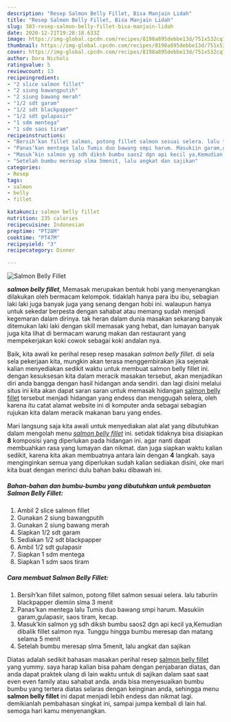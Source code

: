 ```yaml
---
description: "Resep Salmon Belly Fillet, Bisa Manjain Lidah"
title: "Resep Salmon Belly Fillet, Bisa Manjain Lidah"
slug: 383-resep-salmon-belly-fillet-bisa-manjain-lidah
date: 2020-12-21T19:28:18.633Z
image: https://img-global.cpcdn.com/recipes/8198a895debbe13d/751x532cq70/salmon-belly-fillet-foto-resep-utama.jpg
thumbnail: https://img-global.cpcdn.com/recipes/8198a895debbe13d/751x532cq70/salmon-belly-fillet-foto-resep-utama.jpg
cover: https://img-global.cpcdn.com/recipes/8198a895debbe13d/751x532cq70/salmon-belly-fillet-foto-resep-utama.jpg
author: Dora Nichols
ratingvalue: 5
reviewcount: 13
recipeingredient:
- "2 slice salmon fillet"
- "2 siung bawangputih"
- "2 siung bawang merah"
- "1/2 sdt garam"
- "1/2 sdt blackpapper"
- "1/2 sdt gulapasir"
- "1 sdm mentega"
- "1 sdm saos tiram"
recipeinstructions:
- "Bersih’kan fillet salmon, potong fillet salmon sesuai selera. lalu taburiin blackpapper diemiin slma 3 menit"
- "Panas’kan mentega lalu Tumis duo bawang smpi harum. Masukiin garam,gulapasir, saos tiram, kecap."
- "Masuk’kin salmon yg sdh diksh bumbu saos2 dgn api kecil ya,Kemudian dibalik fillet salmon nya. Tunggu hingga bumbu meresap dan matang selama 5 menit"
- "Setelah bumbu meresap slma 5menit, lalu angkat dan sajikan"
categories:
- Resep
tags:
- salmon
- belly
- fillet

katakunci: salmon belly fillet 
nutrition: 235 calories
recipecuisine: Indonesian
preptime: "PT28M"
cooktime: "PT47M"
recipeyield: "3"
recipecategory: Dinner

---
```



![Salmon Belly Fillet](https://img-global.cpcdn.com/recipes/8198a895debbe13d/751x532cq70/salmon-belly-fillet-foto-resep-utama.jpg)

<b><i>salmon belly fillet</i></b>, Memasak merupakan bentuk hobi yang menyenangkan dilakukan oleh bermacam kelompok. tidaklah hanya para ibu ibu, sebagian laki laki juga banyak juga yang senang dengan hobi ini. walaupun hanya untuk sekedar berpesta dengan sahabat atau memang sudah menjadi kegemaran dalam dirinya. tak heran dalam dunia masakan sekarang banyak ditemukan laki laki dengan skill memasak yang hebat, dan lumayan banyak juga kita lihat di bermacam warung makan dan restaurant yang mempekerjakan koki cowok sebagai koki andalan nya.

Baik, kita awali ke perihal resep resep masakan <i>salmon belly fillet</i>. di sela sela pekerjaan kita, mungkin akan terasa menggembirakan jika sejenak kalian menyediakan sedikit waktu untuk membuat salmon belly fillet ini. dengan kesuksesan kita dalam meracik masakan tersebut, akan menjadikan diri anda bangga dengan hasil hidangan anda sendiri. dan lagi disini melalui situs ini kita akan dapat saran saran untuk memasak hidangan <u>salmon belly fillet</u> tersebut menjadi hidangan yang endess dan menggugah selera, oleh karena itu catat alamat website ini di komputer anda sebagai sebagian rujukan kita dalam meracik makanan baru yang endes.




Mari langsung saja kita awali untuk menyediakan alat alat yang dibutuhkan dalam mengolah menu <u><i>salmon belly fillet</i></u> ini. setidak tidaknya bisa disiapkan <b>8</b> komposisi yang diperlukan pada hidangan ini. agar nanti dapat membuahkan rasa yang lumayan dan nikmat. dan juga siapkan waktu kalian sedikit, karena kita akan membuatnya antara lain dengan <b>4</b> langkah. saya menginginkan semua yang diperlukan sudah kalian sediakan disini, oke mari kita buat dengan merinci dulu bahan baku dibawah ini.

<!--inarticleads1-->

##### Bahan-bahan dan bumbu-bumbu yang dibutuhkan untuk pembuatan Salmon Belly Fillet:

1. Ambil 2 slice salmon fillet
1. Gunakan 2 siung bawangputih
1. Gunakan 2 siung bawang merah
1. Siapkan 1/2 sdt garam
1. Sediakan 1/2 sdt blackpapper
1. Ambil 1/2 sdt gulapasir
1. Siapkan 1 sdm mentega
1. Siapkan 1 sdm saos tiram




<!--inarticleads2-->

##### Cara membuat Salmon Belly Fillet:

1. Bersih’kan fillet salmon, potong fillet salmon sesuai selera. lalu taburiin blackpapper diemiin slma 3 menit
1. Panas’kan mentega lalu Tumis duo bawang smpi harum. Masukiin garam,gulapasir, saos tiram, kecap.
1. Masuk’kin salmon yg sdh diksh bumbu saos2 dgn api kecil ya,Kemudian dibalik fillet salmon nya. Tunggu hingga bumbu meresap dan matang selama 5 menit
1. Setelah bumbu meresap slma 5menit, lalu angkat dan sajikan




Diatas adalah sedikit bahasan masakan perihal resep <u>salmon belly fillet</u> yang yummy. saya harap kalian bisa paham dengan penjabaran diatas, dan anda dapat praktek ulang di lain waktu untuk di sajikan dalam saat saat even even family atau sahabat anda. anda bisa menyesuaikan bumbu bumbu yang tertera diatas selaras dengan keinginan anda, sehingga menu <b>salmon belly fillet</b> ini dapat menjadi lebih endess dan nikmat lagi. demikianlah pembahasan singkat ini, sampai jumpa kembali di lain hal. semoga hari kamu menyenangkan.
